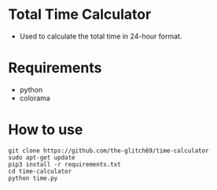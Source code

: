 # Total Time Calculator
- Used to calculate the total time in 24-hour format.

# Requirements
- python
- colorama

# How to use
```
git clone https://github.com/the-glitch69/time-calculator
sudo apt-get update
pip3 install -r requirements.txt
cd time-calculator
python time.py
```
